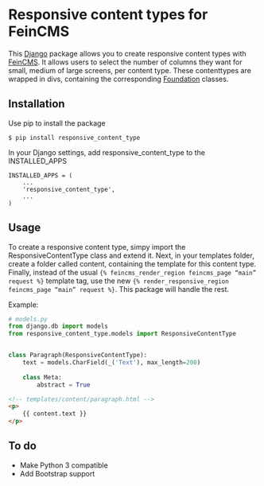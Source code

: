 # Responsive content types for FeinCMS
This [Django](http://www.djangoproject.com) package allows you to create responsive content types with [FeinCMS](http://feincms.org/). 
It allows users to select the number of columns they want for small, medium of large screens, per content type.
These contenttypes are wrapped in divs, containing the corresponding [Foundation](http://foundation.zurb.com/) classes.

## Installation
Use pip to install the package
```
$ pip install responsive_content_type
```    
In your Django settings, add responsive_content_type to the INSTALLED_APPS
```
INSTALLED_APPS = (
    ...
    'responsive_content_type',
    ...
)
```
## Usage
To create a responsive content type, simpy import the ResponsiveContentType class and extend it.
Next, in your templates folder, create a folder called content, containing the template for this content type.
Finally, instead of the usual `{% feincms_render_region feincms_page “main” request %}` template tag, use the new `{% render_responsive_region feincms_page “main” request %}`. This package will handle the rest.

Example:
``` python
# models.py
from django.db import models
from responsive_content_type.models import ResponsiveContentType


class Paragraph(ResponsiveContentType):
    text = models.CharField(_('Text'), max_length=200)
    
    class Meta:
        abstract = True
```

``` html
<!-- templates/content/paragraph.html -->
<p>
    {{ content.text }}
</p>
```


## To do
* Make Python 3 compatible
* Add Bootstrap support
